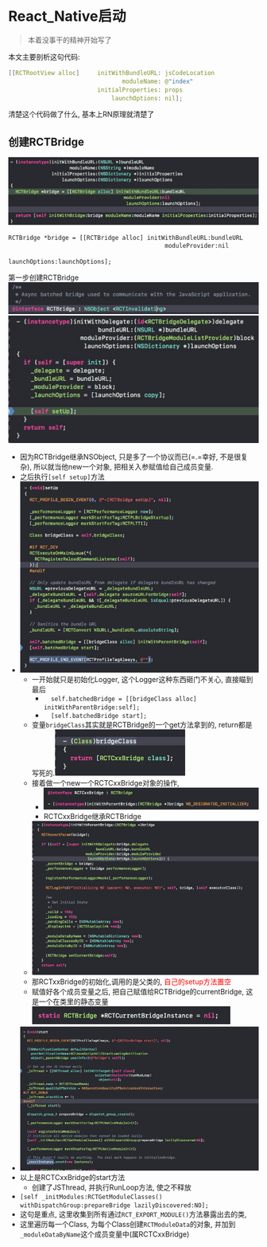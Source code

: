 # React_Native启动

> 本着没事干的精神开始写了

本文主要剖析这句代码:
```c
[[RCTRootView alloc]     initWithBundleURL: jsCodeLocation
                                moduleName: @"index"
                         initialProperties: props
                             launchOptions: nil];
```
清楚这个代码做了什么, 基本上RN原理就清楚了

## 创建RCTBridge
![](media/15439152398927.jpg)
```
RCTBridge *bridge = [[RCTBridge alloc] initWithBundleURL:bundleURL
                                            moduleProvider:nil
                                             launchOptions:launchOptions];
```
第一步创建RCTBridge
![](media/15439154796409.jpg)
![](media/15439154038392.jpg)
* 因为RCTBridge继承NSObject, 只是多了一个协议而已(=.=幸好, 不是很复杂), 所以就当他new一个对象, 把相关入参赋值给自己成员变量.
* 之后执行`[self setup]`方法
* ![](media/15439156208628.jpg)
    * 一开始就只是初始化Logger, 这个Logger这种东西砸门不关心, 直接瞄到最后
        * `  self.batchedBridge = [[bridgeClass alloc] initWithParentBridge:self];`
        * `  [self.batchedBridge start];`
    * 变量`bridgeClass`其实就是RCTBridge的一个get方法拿到的, return都是写死的.![](media/15439158163059.jpg)
    * 接着做一个new一个RCTCxxBridge对象的操作, 
        * ![](media/15439170929041.jpg)
        * RCTCxxBridge继承RCTBridge
    * ![](media/15439171778752.jpg)
    * 那RCTxxBridge的初始化,调用的是父类的, <font color='red'>自己的setup方法置空</font>
    * 赋值好各个成员变量之后, 把自己赋值给RCTBridge的currentBridge, 这是一个在类里的静态变量![](media/15439174914129.jpg)
* ![](media/15439177293953.jpg)
* 以上是RCTCxxBridge的start方法
    * 创建了JSThread, 并执行RunLoop方法, 使之不释放
* `[self _initModules:RCTGetModuleClasses() withDispatchGroup:prepareBridge lazilyDiscovered:NO];`
* 这句是重点, 这里收集到所有通过`RCT_EXPORT_MODULE()`方法暴露出去的类, 
* 这里遍历每一个Class, 为每个Class创建`RCTModuleData`的对象, 并加到`_moduleDataByName`这个成员变量中(属RCTCxxBridge)




